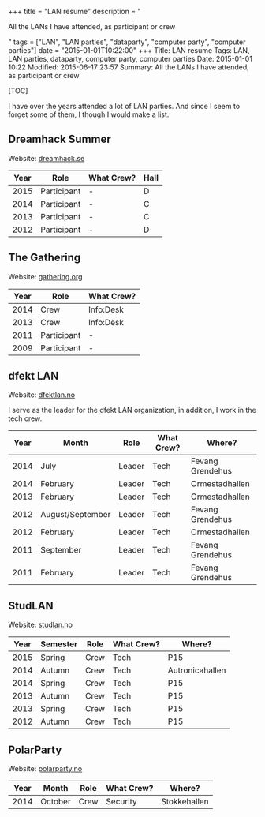 +++
title = "LAN resume"
description = "<p>All the LANs I have attended, as participant or crew</p>"
tags = ["LAN", "LAN parties", "dataparty", "computer party", "computer parties"]
date = "2015-01-01T10:22:00"
+++
Title: LAN resume
Tags: LAN, LAN parties, dataparty, computer party, computer parties
Date: 2015-01-01 10:22
Modified: 2015-06-17 23:57
Summary: All the LANs I have attended, as participant or crew

[TOC]

I have over the years attended a lot of LAN parties. And since I seem to forget some of them, I though I would make a list.

## Dreamhack Summer
Website: [dreamhack.se](http://dreamhack.se/)

| Year | Role             | What Crew? | Hall |
| ---- | ---------------- | ---------- | ---- |
| 2015 | Participant      | -          | D    |
| 2014 | Participant      | -          | C    |
| 2013 | Participant      | -          | C    |
| 2012 | Participant      | -          | D    |


## The Gathering
Website: [gathering.org](http://gathering.org/)

| Year | Role             | What Crew? |
| ---- | ---------------- | ---------- |
| 2014 | Crew             | Info:Desk  |
| 2013 | Crew             | Info:Desk  |
| 2011 | Participant      | -          |
| 2009 | Participant      | -          |


## dfekt LAN
Website: [dfektlan.no](https://dfektlan.no/)

I serve as the leader for the dfekt LAN organization, in addition, I work in the tech crew.

| Year | Month            | Role   | What Crew? | Where?           |
| ---- | ---------------- | ------ | ---------- | ---------------- |
| 2014 | July             | Leader | Tech       | Fevang Grendehus |
| 2014 | February         | Leader | Tech       | Ormestadhallen   |
| 2013 | February         | Leader | Tech       | Ormestadhallen   |
| 2012 | August/September | Leader | Tech       | Fevang Grendehus |
| 2012 | February         | Leader | Tech       | Ormestadhallen   |
| 2011 | September        | Leader | Tech       | Fevang Grendehus |
| 2011 | February         | Leader | Tech       | Fevang Grendehus |


## StudLAN
Website: [studlan.no](http://studlan.no/)

| Year | Semester | Role | What Crew? | Where?          |
| ---- | -------- | ---- | ---------- | --------------- |
| 2015 | Spring   | Crew | Tech       | P15             |
| 2014 | Autumn   | Crew | Tech       | Autronicahallen |
| 2014 | Spring   | Crew | Tech       | P15             |
| 2013 | Autumn   | Crew | Tech       | P15             |
| 2013 | Spring   | Crew | Tech       | P15             |
| 2012 | Autumn   | Crew | Tech       | P15             |


## PolarParty
Website: [polarparty.no](http://polarparty.no)

| Year | Month   | Role | What Crew? | Where?          |
| ---- | ------- | ---- | ---------- | --------------- |
| 2014 | October | Crew | Security   | Stokkehallen    |
